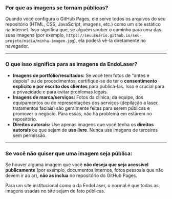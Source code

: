### Por que as imagens se tornam públicas?

Quando você configura o GitHub Pages, ele serve todos os arquivos do seu repositório (HTML, CSS, JavaScript, imagens, etc.) como um site estático na internet. Isso significa que, se alguém souber o caminho para uma das suas imagens (por exemplo, `https://seuusuario.github.io/seu-projeto/midia/minha-imagem.jpg`), ela poderá vê-la diretamente no navegador.

---

### O que isso significa para as imagens da EndoLaser?

* **Imagens de portfólio/resultados:** Se você tem fotos de "antes e depois" ou de procedimentos, certifique-se de ter o **consentimento explícito e por escrito dos clientes** para publicá-las. Isso é crucial para a privacidade e para evitar problemas legais.
* **Imagens de marca/serviços:** Fotos da clínica, da equipe, dos equipamentos ou de representações dos serviços (depilação a laser, tratamentos faciais) são geralmente feitas para serem públicas e promover o negócio. Para essas, não há problema em estarem no repositório.
* **Direitos autorais:** Use apenas imagens que você tenha os **direitos autorais** ou que sejam de **uso livre**. Nunca use imagens de terceiros sem permissão.

---

### Se você não quiser que uma imagem seja pública:

Se houver alguma imagem que você **não deseja que seja acessível publicamente** (por exemplo, documentos internos, fotos pessoais que não devem ir ao ar), **não as inclua** no repositório do GitHub Pages.

Para um site institucional como o da EndoLaser, o normal é que todas as imagens usadas no site sejam de fato públicas.
